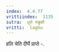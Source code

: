 ```yaml
---
index:  4.4.77
vrittiindex:  1135
sutra:  धुरो यड्ढकौ
vritti:  laghu 
---
```


हलि चेति दीर्घे प्राप्ते -.

